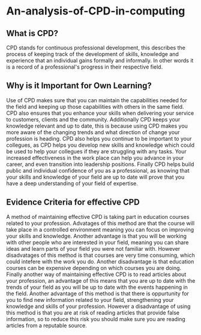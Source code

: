 # An-analysis-of-CPD-in-computing
## What is CPD? ##
CPD stands for continuous professional development, this describes the process of keeping track of the development of skills, knowledge and experience that an individual gains formally and informally. In other words it is a record of a professional's progress in their respective field.
## Why is it Important for Own Learning? ##
Use of CPD makes sure that you can maintain the capabilities needed for the field and keeping up those capabilities with others in the same field. CPD also ensures that you enhance your skills when delivering your service to customers, clients and the community. Additionally CPD keeps your knowledge relevant and up to date, this is because using CPD makes you more aware of the changing trends and what direction of change your profession is heading. CPD also helps you continue to be important to your collegues, as CPD helps you develop new skills and knowledge which could be used to help your collegues if they are struggling with any tasks. Your increased effectiveness in the work place can help you advance in your career, and even transition into leadership positions. Finally CPD helps build public and individual confidence of you as a professional, as knowing that your skills and knowledge of your field are up to date will prove that you have a deep understanding of your field of expertise.
## Evidence Criteria for effective CPD ##
A method of maintaining effective CPD is taking part in education courses related to your profession. Advatages of this method are that the course will take place in a controlled environment meaning you can focus on improving your skills and knowledge. Another advantage is that you will be working with other people who are interested in your field, meaning you can share ideas and learn parts of your field you were not familiar with. However disadvatages of this method is that courses are very time consuming, which could intefere with the work you do. Another disadvantage is that education courses can be expensive depending on which courses you are doing. Finally another way of maintaining effective CPD is to read articles about your profession, an advantage of this means that you are up to date with the trends of your field as you will be up to date with the events happening in the field. Another advantage of this method is that there is oppurtunity for you to find new information related to your field, strengthening your knowledge and skills of your profession. However a disadvantage of using this method is that you are at risk of reading articles that provide false information, so to reduce this risk you should make sure you are reading articles from a reputable source.
